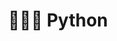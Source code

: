 ---
title: "👨‍💻🐍 Python"
permalink: /python/
layout: category
author_profile: false
taxonomy: Python
---